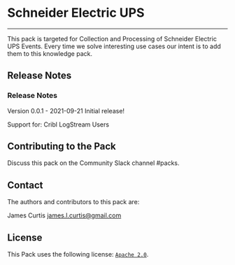 # Schneider Electric UPS
----

This pack is targeted for Collection and Processing of Schneider Electric UPS Events. Every time we solve interesting use cases our intent is to add them to this knowledge pack.

## Release Notes

### Release Notes
Version 0.0.1 - 2021-09-21
Initial release!

Support for: Cribl LogStream Users

## Contributing to the Pack
Discuss this pack on the Community Slack channel #packs.

## Contact
The authors and contributors to this pack are:

James Curtis <james.l.curtis@gmail.com>


## License
This Pack uses the following license: [`Apache 2.0`](https://github.com/criblio/appscope/blob/master/LICENSE).
